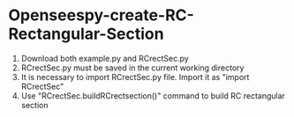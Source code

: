 # Openseespy-create-RC-Rectangular-Section
1. Download both example.py and RCrectSec.py
2. RCrectSec.py must be saved in the current working directory
3. It is necessary to import RCrectSec.py file. Import it as "import RCrectSec"
4. Use "RCrectSec.buildRCrectsection()" command to build RC rectangular section
